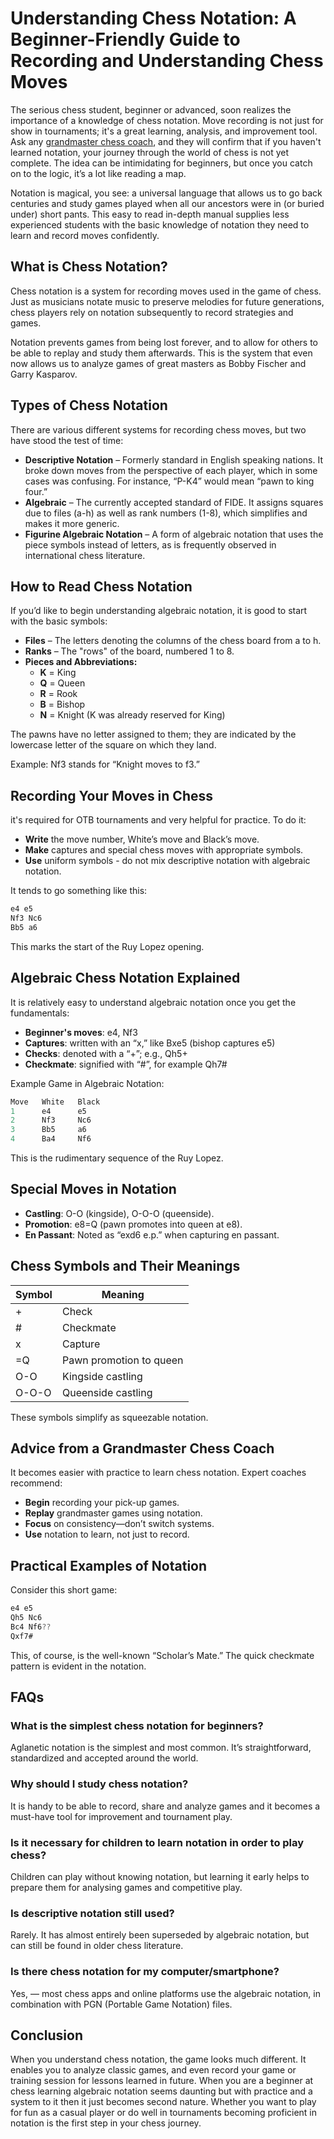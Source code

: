 # Understanding Chess Notation: A Beginner-Friendly Guide to Recording and Understanding Chess Moves

The serious chess student, beginner or advanced, soon realizes the importance of a knowledge of chess notation. Move recording is not just for show in tournaments; it's a great learning, analysis, and improvement tool. Ask any [grandmaster chess coach](https://chess-grandmaster.com/), and they will confirm that if you haven't learned notation, your journey through the world of chess is not yet complete. The idea can be intimidating for beginners, but once you catch on to the logic, it’s a lot like reading a map.

Notation is magical, you see: a universal language that allows us to go back centuries and study games played when all our ancestors were in (or buried under) short pants. This easy to read in-depth manual supplies less experienced students with the basic knowledge of notation they need to learn and record moves confidently.

## **What is Chess Notation?**

Chess notation is a system for recording moves used in the game of chess. Just as musicians notate music to preserve melodies for future generations, chess players rely on notation subsequently to record strategies and games.

Notation prevents games from being lost forever, and to allow for others to be able to replay and study them afterwards. This is the system that even now allows us to analyze games of great masters as Bobby Fischer and Garry Kasparov.

## **Types of Chess Notation**

There are various different systems for recording chess moves, but two have stood the test of time:

- **Descriptive Notation** – Formerly standard in English speaking nations. It broke down moves from the perspective of each player, which in some cases was confusing. For instance, “P-K4” would mean “pawn to king four.”
- **Algebraic** – The currently accepted standard of FIDE. It assigns squares due to files (a-h) as well as rank numbers (1-8), which simplifies and makes it more generic.
- **Figurine Algebraic Notation** – A form of algebraic notation that uses the piece symbols instead of letters, as is frequently observed in international chess literature.

## **How to Read Chess Notation**

If you’d like to begin understanding algebraic notation, it is good to start with the basic symbols:

- **Files** – The letters denoting the columns of the chess board from a to h.
- **Ranks** – The "rows" of the board, numbered 1 to 8.
- **Pieces and Abbreviations:**
    - **K** = King
    - **Q** = Queen
    - **R** = Rook
    - **B** = Bishop
    - **N** = Knight (K was already reserved for King)

The pawns have no letter assigned to them; they are indicated by the lowercase letter of the square on which they land.

Example: Nf3 stands for “Knight moves to f3.”

## **Recording Your Moves in Chess**

it's required for OTB tournaments and very helpful for practice. To do it:

- **Write** the move number, White’s move and Black’s move.
- **Make** captures and special chess moves with appropriate symbols.
- **Use** uniform symbols - do not mix descriptive notation with algebraic notation.

It tends to go something like this:

```jsx
e4 e5
Nf3 Nc6
Bb5 a6
```

This marks the start of the Ruy Lopez opening.

## **Algebraic Chess Notation Explained**

It is relatively easy to understand algebraic notation once you get the fundamentals:

- **Beginner's moves**: e4, Nf3
- **Captures**: written with an “x,” like Bxe5 (bishop captures e5)
- **Checks**: denoted with a “+”; e.g., Qh5+
- **Checkmate**: signified with “#”, for example Qh7#

Example Game in Algebraic Notation:

```jsx
Move   White   Black
1      e4      e5
2      Nf3     Nc6
3      Bb5     a6
4      Ba4     Nf6
```

This is the rudimentary sequence of the Ruy Lopez.

## **Special Moves in Notation**

- **Castling**: O-O (kingside), O-O-O (queenside).
- **Promotion**: e8=Q (pawn promotes into queen at e8).
- **En Passant**: Noted as “exd6 e.p.” when capturing en passant.

## **Chess Symbols and Their Meanings**

| Symbol | Meaning |
| --- | --- |
| + | Check |
| # | Checkmate |
| x | Capture |
| =Q | Pawn promotion to queen |
| O-O | Kingside castling |
| O-O-O | Queenside castling |

These symbols simplify as squeezable notation.

## **Advice from a Grandmaster Chess Coach**

It becomes easier with practice to learn chess notation. Expert coaches recommend:

- **Begin** recording your pick-up games.
- **Replay** grandmaster games using notation.
- **Focus** on consistency—don’t switch systems.
- **Use** notation to learn, not just to record.

## **Practical Examples of Notation**

Consider this short game:

```jsx
e4 e5
Qh5 Nc6
Bc4 Nf6??
Qxf7#
```

This, of course, is the well-known “Scholar’s Mate.” The quick checkmate pattern is evident in the notation.

## **FAQs**

### **What is the simplest chess notation for beginners?**

Aglanetic notation is the simplest and most common. It’s straightforward, standardized and accepted around the world.

### **Why should I study chess notation?**

It is handy to be able to record, share and analyze games and it becomes a must-have tool for improvement and tournament play.

### **Is it necessary for children to learn notation in order to play chess?**

Children can play without knowing notation, but learning it early helps to prepare them for analysing games and competitive play.

### **Is descriptive notation still used?**

Rarely. It has almost entirely been superseded by algebraic notation, but can still be found in older chess literature.

### **Is there chess notation for my computer/smartphone?**

Yes, — most chess apps and online platforms use the algebraic notation, in combination with PGN (Portable Game Notation) files.

## **Conclusion**

When you understand chess notation, the game looks much different. It enables you to analyze classic games, and even record your game or training session for lessons learned in future. When you are a beginner at chess learning algebraic notation seems daunting but with practice and a system to it then it just becomes second nature. Whether you want to play for fun as a casual player or do well in tournaments becoming proficient in notation is the first step in your chess journey.
